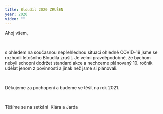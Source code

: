 ```yaml
---
title: Bloudil 2020 ZRUŠEN
year: 2020
video: ""
---
```




Ahoj všem, 

 

s ohledem na současnou nepřehlednou situaci ohledně COVID-19 jsme se rozhodli letošního Bloudila zrušit. Je velmi pravděpodobné, že bychom nebyli schopni dodržet standard akce a nechceme plánovaný 10. ročník udělat jenom z povinnosti a jinak než jsme si plánovali. 

 

Děkujeme za pochopení a budeme se těšit na rok 2021. 

 

Těšíme se na setkáni  Klára a Jarda
